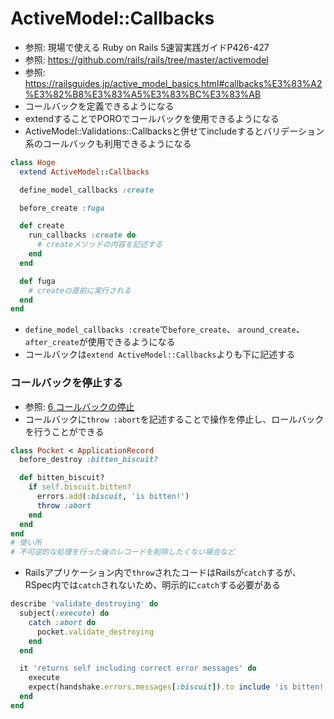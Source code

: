 # ActiveModel::Callbacks
- 参照: 現場で使える Ruby on Rails 5速習実践ガイドP426-427
- 参照: https://github.com/rails/rails/tree/master/activemodel
- 参照: https://railsguides.jp/active_model_basics.html#callbacks%E3%83%A2%E3%82%B8%E3%83%A5%E3%83%BC%E3%83%AB
- コールバックを定義できるようになる
- extendすることでPOROでコールバックを使用できるようになる
- ActiveModel::Validations::Callbacksと併せてincludeするとバリデーション系のコールバックも利用できるようになる

```ruby
class Hoge
  extend ActiveModel::Callbacks

  define_model_callbacks :create

  before_create :fuga

  def create
    run_callbacks :create do
      # createメソッドの内容を記述する
    end
  end

  def fuga
    # createの直前に実行される
  end
end
```

- `define_model_callbacks :create`で`before_create`、 `around_create`、 `after_create`が使用できるようになる
- コールバックは`extend ActiveModel::Callbacks`よりも下に記述する

### コールバックを停止する
- 参照: [6 コールバックの停止](https://railsguides.jp/active_record_callbacks.html#%E3%82%B3%E3%83%BC%E3%83%AB%E3%83%90%E3%83%83%E3%82%AF%E3%81%AE%E5%81%9C%E6%AD%A2)
- コールバックに`throw :abort`を記述することで操作を停止し、ロールバックを行うことができる
```ruby
class Pocket < ApplicationRecord
  before_destroy :bitten_biscuit?

  def bitten_biscuit?
    if self.biscuit.bitten?
      errors.add(:biscuit, 'is bitten!')
      throw :abort
    end
  end
end
# 使い所
# 不可逆的な処理を行った後のレコードを削除したくない場合など
```
- Railsアプリケーション内で`throw`されたコードはRailsが`catch`するが、
  RSpec内では`catch`されないため、明示的に`catch`する必要がある
```ruby
describe 'validate_destroying' do
  subject(:execute) do
    catch :abort do
      pocket.validate_destroying
    end
  end

  it 'returns self including correct error messages' do
    execute
    expect(handshake.errors.messages[:biscuit]).to include 'is bitten!'
  end
end
```
